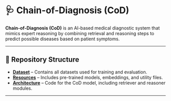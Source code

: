 # 🩺 Chain-of-Diagnosis (CoD)

**Chain-of-Diagnosis (CoD)** is an AI-based medical diagnostic system that mimics expert reasoning by combining retrieval and reasoning steps to predict possible diseases based on patient symptoms.

---

## 📂 Repository Structure

- [**Dataset**](./Dataset) – Contains all datasets used for training and evaluation.  
- [**Resources**](./Resources) – Includes pre-trained models, embeddings, and utility files.  
- [**Architecture**](./Architecture) – Code for the CoD model, including retriever and reasoner modules.  

---
